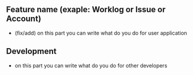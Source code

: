 ## Feature name (exaple: Worklog or Issue or Account)
- (fix/add) on this part you can write what do you do for user application

## Development
- on this part you can write what do you do for other developers
